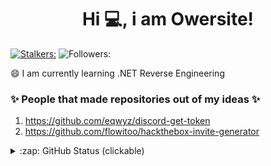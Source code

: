 <h1 align="center">Hi 💻, i am Owersite!</h1>

[![Stalkers:](https://badges.pufler.dev/visits/Owersite/Owersite?style=for-the-badge&color=e74c3c&logo=github&label=Stalkers)](https://github.com/owersite)
![Followers:](https://img.shields.io/github/followers/owersite?style=for-the-badge)

😄 I am currently learning .NET Reverse Engineering

### ✨ People that made repositories out of my ideas ✨
1. https://github.com/eqwyz/discord-get-token
2. https://github.com/flowitoo/hackthebox-invite-generator


<details>
    <summary>:zap: GitHub Status (clickable)</summary>
  <img align="center" alt="My GitHub Stats" src="https://github-readme-stats.codestackr.vercel.app/api?username=Owersite&show_icons=true&theme=default&hide_border=true" />
</details>



<!--
[![Updated](https://badges.pufler.dev/updated/Owersite/Owersite?style=for-the-badge&color=f0f6f9&logo=github&label=Profile+Updated)](https://github.com/Owersite)
--!>
